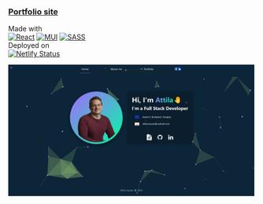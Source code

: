 ### [Portfolio site](https://attila-huszar.netlify.app/)

Made with  
[![React](https://img.shields.io/badge/REACT-%234a4a4a.svg?logo=react&logoColor=%2361DAFB&style=flat)](https://reactjs.org/) [![MUI](https://img.shields.io/badge/MUI-%230081CB.svg?logo=mui&logoColor=white&style=flat)](https://mui.com/) [![SASS](https://img.shields.io/badge/SASS-hotpink.svg?logo=SASS&logoColor=white&style=flat)](https://sass-lang.com/)  
Deployed on  
[![Netlify Status](https://api.netlify.com/api/v1/badges/e9348356-4134-4652-b33b-62a8074b686e/deploy-status)](https://app.netlify.com/sites/attila-huszar/deploys)

[<img src="https://raw.githubusercontent.com/attila-huszar/portfolio/e62279c854a3557b01f8b6826a897bb2a3c56350/public/portfolio.jpg" alt="portfolio site" width="500">](https://attila-huszar.netlify.app/)
